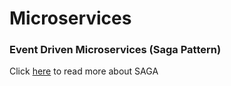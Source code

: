 # Microservices
### Event Driven Microservices (Saga Pattern)
Click [here](/spring/spring-microservices/spring-saga/ms-saga.md) to read more about SAGA
